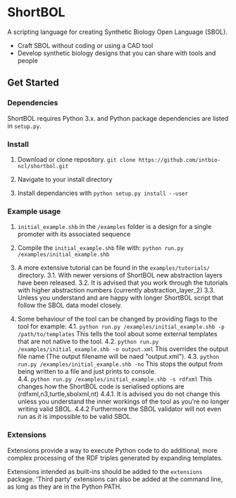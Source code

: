 # ShortBOL

A scripting language for creating Synthetic Biology Open Language (SBOL).

* Craft SBOL without coding or using a CAD tool
* Develop synthetic biology designs that you can share with tools and people


## Get Started

### Dependencies

ShortBOL requires Python 3.x. and Python package dependencies are listed in `setup.py`.

### Install

1. Download or clone repository. `git clone https://github.com/intbio-ncl/shortbol.git`

2. Navigate to your install directory

3. Install dependancies with `python setup.py install --user`


### Example usage

1. `initial_example.shb` in the `/examples` folder is a design for a single promoter with its associated sequence

2. Compile the `initial_example.shb` file with:  `python run.py /examples/initial_example.shb` 

3.  A more extensive tutorial can be found in the `examples/tutorials/` directory.
    3.1. With newer versions of ShortBOL new abstraction layers have been released.
    3.2. It is advised that you work through the tutorials with higher abstraction numbers (currently abstraction_layer_2)
    3.3. Unless you understand and are happy with longer ShortBOL script that follow the SBOL data model closely.

4. Some behaviour of the tool can be changed by providing flags to the tool for example:
    4.1. `python run.py /examples/initial_example.shb -p /path/to/templates` This tells the tool about some external templates that are not native to the tool.
    4.2. `python run.py /examples/initial_example.shb -o output.xml` This overrides the output file name (The output filename will be naed "output.xml").
    4.3. `python run.py /examples/initial_example.shb -no` This stops the output from being written to a file and just prints to console.  
    4.4. `python run.py /examples/initial_example.shb -s rdfxml` This changes how the ShortBOL code is serialised options are (rdfxml,n3,turtle,sbolxml,nt)
        4.4.1. It is advised you do not change this unless you understand the inner workings of the tool as you're no longer writing valid SBOL.
        4.4.2 Furthermore the SBOL validator will not even run as it is impossible to be valid SBOL.  

### Extensions

Extensions provide a way to execute Python code to do additional, more complex processing of the RDF triples generated by expanding templates.

Extensions intended as built-ins should be added to the `extensions` package. 'Third party' extensions can also be added at the command line, as long as they are in the Python PATH.


